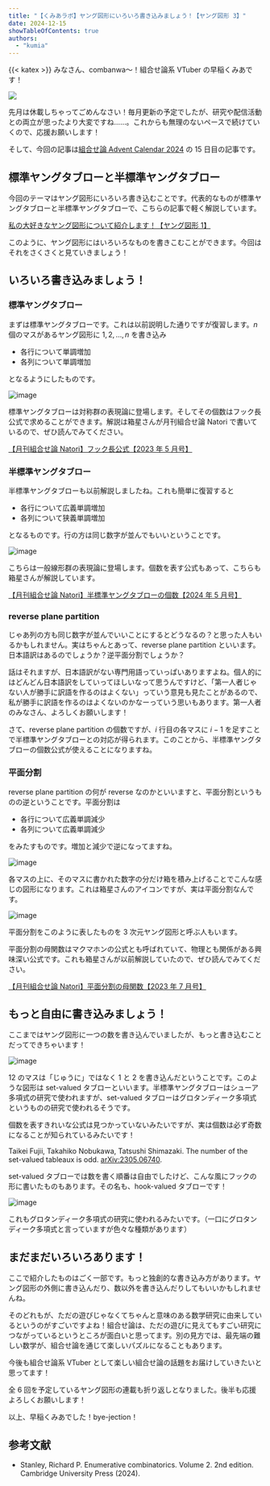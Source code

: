 ```yaml
---
title: "【くみあラボ】ヤング図形にいろいろ書き込みましょう！【ヤング図形 3】"
date: 2024-12-15
showTableOfContents: true
authors:
  - "kumia"
---
```


{{< katex >}}
みなさん、combanwa～！組合せ論系 VTuber の早稲くみあです！

![](./featured.png)

先月は休載しちゃってごめんなさい！毎月更新の予定でしたが、研究や配信活動との両立が思ったより大変ですね……。これからも無理のないペースで続けていくので、応援お願いします！

そして、今回の記事は[組合せ論 Advent Calendar 2024](https://adventar.org/calendars/10062) の 15 日目の記事です。

## 標準ヤングタブローと半標準ヤングタブロー

今回のテーマはヤング図形にいろいろ書き込むことです。代表的なものが標準ヤングタブローと半標準ヤングタブローで、こちらの記事で軽く解説しています。

[私の大好きなヤング図形について紹介します！【ヤング図形 1】](../young1/)

このように、ヤング図形にはいろいろなものを書きこむことができます。今回はそれをさくさくと見ていきましょう！

## いろいろ書き込みましょう！

### 標準ヤングタブロー

まずは標準ヤングタブローです。これは以前説明した通りですが復習します。$n$ 個のマスがあるヤング図形に $1,2,\ldots,n$ を書き込み

- 各行について単調増加
- 各列について単調増加

となるようにしたものです。

![image](./r1l7LK8hR.png)

標準ヤングタブローは対称群の表現論に登場します。そしてその個数はフック長公式で求めることができます。解説は箱星さんが月刊組合せ論 Natori で書いているので、ぜひ読んでみてください。

[【月刊組合せ論 Natori】フック長公式【2023 年 5 月号】](../../natori/202305/)

### 半標準ヤングタブロー

半標準ヤングタブローも以前解説しましたね。これも簡単に復習すると

- 各行について広義単調増加
- 各列について狭義単調増加

となるものです。行の方は同じ数字が並んでもいいということです。

![image](./SkB_LFUnC.png)

こちらは一般線形群の表現論に登場します。個数を表す公式もあって、こちらも箱星さんが解説しています。

[【月刊組合せ論 Natori】半標準ヤングタブローの個数【2024 年 5 月号】](../../natori/202405/)

### reverse plane partition

じゃあ列の方も同じ数字が並んでいいことにするとどうなるの？と思った人もいるかもしれません。実はちゃんとあって、reverse plane partition といいます。日本語訳はあるのでしょうか？逆平面分割でしょうか？

話はそれますが、日本語訳がない専門用語っていっぱいありますよね。個人的にはどんどん日本語訳をしていってほしいなって思うんですけど、「第一人者じゃない人が勝手に訳語を作るのはよくない」っていう意見も見たことがあるので、私が勝手に訳語を作るのはよくないのかなーっていう思いもあります。第一人者のみなさん、よろしくお願いします！

さて、reverse plane partition の個数ですが、$i$ 行目の各マスに $i-1$ を足すことで半標準ヤングタブローとの対応が得られます。このことから、半標準ヤングタブローの個数公式が使えることになりますね。

### 平面分割

reverse plane partition の何が reverse なのかといいますと、平面分割というものの逆ということです。平面分割は

- 各行について広義単調減少
- 各列について広義単調減少

をみたすものです。増加と減少で逆になってますね。

![image](./B1mC94ZVkl.png)

各マスの上に、そのマスに書かれた数字の分だけ箱を積み上げることでこんな感じの図形になります。これは箱星さんのアイコンですが、実は平面分割なんです。

![image](./ByFghEdm1e.png)

平面分割をこのように表したものを 3 次元ヤング図形と呼ぶ人もいます。

平面分割の母関数はマクマホンの公式とも呼ばれていて、物理とも関係がある興味深い公式です。これも箱星さんが以前解説していたので、ぜひ読んでみてください。

[【月刊組合せ論 Natori】平面分割の母関数【2023 年 7 月号】](../../natori/202307/)

## もっと自由に書き込みましょう！

ここまではヤング図形に一つの数を書き込んでいましたが、もっと書き込むことだってできちゃいます！

![image](./ryIKgH-Nye.png)

12 のマスは「じゅうに」ではなく 1 と 2 を書き込んだということです。このような図形は set-valued タブローといいます。半標準ヤングタブローはシューア多項式の研究で使われますが、set-valued タブローはグロタンディーク多項式というものの研究で使われるそうです。

個数を表すきれいな公式は見つかっていないみたいですが、実は個数は必ず奇数になることが知られているみたいです！

Taikei Fujii, Takahiko Nobukawa, Tatsushi Shimazaki. The number of the set-valued tableaux is odd. [arXiv:2305.06740](https://arxiv.org/abs/2305.06740).

set-valued タブローでは数を書く順番は自由でしたけど、こんな風にフックの形に書いたものもあります。その名も、hook-valued タブローです！

![image](./rJk1vrW4Jg.png)

これもグロタンディーク多項式の研究に使われるみたいです。（一口にグロタンディーク多項式と言っていますが色々な種類があります）

## まだまだいろいろあります！

ここで紹介したものはごく一部です。もっと独創的な書き込み方があります。ヤング図形の外側に書き込んだり、数以外を書き込んだりしてもいいかもしれませんね。

そのどれもが、ただの遊びじゃなくてちゃんと意味のある数学研究に由来しているというのがすごいですよね！組合せ論は、ただの遊びに見えてもすごい研究につながっているというところが面白いと思ってます。別の見方では、最先端の難しい数学が、組合せ論を通じて楽しいパズルになることもあります。

今後も組合せ論系 VTuber として楽しい組合せ論の話題をお届けしていきたいと思ってます！

全 6 回を予定しているヤング図形の連載も折り返しとなりました。後半も応援よろしくお願いします！

以上、早稲くみあでした！bye-jection！

## 参考文献

- Stanley, Richard P. Enumerative combinatorics. Volume 2. 2nd edition. Cambridge University Press (2024).